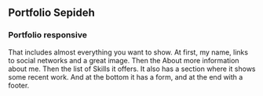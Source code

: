 ## Portfolio Sepideh

### Portfolio responsive 
That includes almost everything you want to show. At first, my name, links to social networks and a great image. Then the About more information about me. Then the list of Skills it offers. It also has a section where it shows some recent work. And at the bottom it has a form, and at the end with a footer.
